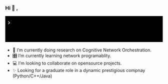 ### Hi 👋 , 
![gif](https://github.com/seekasra/seekasra/blob/main/custome-greeting.gif)
<!--
**seekasra/seekasra** is a ✨ _special_ ✨ repository because its `README.md` (this file) appears on your GitHub profile.
-->
- 🔭 I’m currently doing research on Cognitive Network Orchestration.
- 🎛 I’m currently learning network programablity.
- 💻 I’m looking to collaborate on opensource projects.
- ✨ Looking for a graduate role in a dynamic prestigious compnay (Python/C++/Java)

